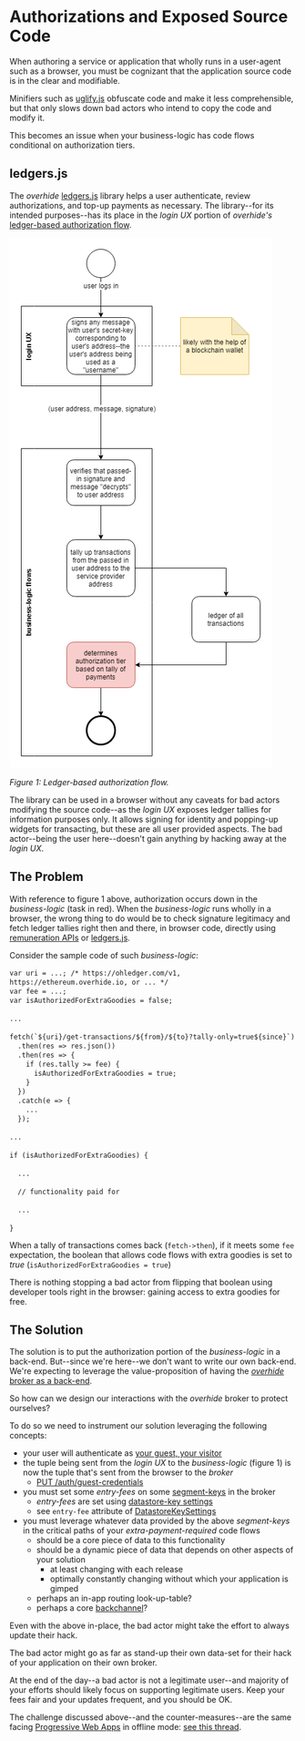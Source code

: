 # Authorizations and Exposed Source Code

When authoring a service or application that wholly runs in a user-agent such as a browser, you must be cognizant that the application source code is in the clear and modifiable.

Minifiers such as [uglify.js](https://www.npmjs.com/package/uglify-js) obfuscate code and make it less comprehensible, but that only slows down bad actors who intend to copy the code and modify it.

This becomes an issue when your business-logic has code flows conditional on authorization tiers.

## ledgers.js

The *overhide* [ledgers.js](https://www.npmjs.com/package/ledgers.js) library helps a user authenticate, review authorizations, and top-up payments as necessary.  The library--for its intended purposes--has its place in the *login UX* portion of *overhide's* [ledger-based authorization flow](https://github.com/overhide/ledgers.js/blob/master/why/why.md).  

![](images/authR-exposed.png)

*Figure 1: Ledger-based authorization flow.*

The library can be used in a browser without any caveats for bad actors modifying the source code--as the *login UX* exposes ledger tallies for information purposes only.  It allows signing for identity and popping-up widgets for transacting, but these are all user provided aspects.  The bad actor--being the user here--doesn't gain anything by hacking away at the *login UX*.

## The Problem

With reference to figure 1 above, authorization occurs down in the *business-logic* (task in red).  When the *business-logic* runs wholly in a browser, the wrong thing to do would be to check signature legitimacy and fetch ledger tallies right then and there, in browser code, directly using [remuneration APIs](remuneration-api.md) or [ledgers.js](https://www.npmjs.com/package/ledgers.js).

Consider the sample code of such *business-logic*:

```
var uri = ...; /* https://ohledger.com/v1, https://ethereum.overhide.io, or ... */
var fee = ...;
var isAuthorizedForExtraGoodies = false;

...

fetch(`${uri}/get-transactions/${from}/${to}?tally-only=true${since}`)
  .then(res => res.json())
  .then(res => {
    if (res.tally >= fee) {
      isAuthorizedForExtraGoodies = true;
    }
  })
  .catch(e => {
    ...
  });

...

if (isAuthorizedForExtraGoodies) {
  
  ...

  // functionality paid for

  ...

}
```

When a tally of transactions comes back (`fetch->then`), if it meets some `fee` expectation, the boolean that allows code flows with extra goodies is set to *true* (`isAuthorizedForExtraGoodies = true`)

There is nothing stopping a bad actor from flipping that boolean using developer tools right in the browser:  gaining access to extra goodies for free.

## The Solution

The solution is to put the authorization portion of the *business-logic* in a back-end.  But--since we're here--we don't want to write our own back-end.  We're expecting to leverage the value-proposition of having the [*overhide* broker as a back-end](https://overhide.io/#6/p6-1).

So how can we design our interactions with the *overhide* broker to protect ourselves?

To do so we need to instrument our solution leveraging the following concepts:

* your user will authenticate as [your guest, your visitor](glossary.md#invitee-visitor-guest)
* the tuple being sent from the *login UX* to the *business-logic* (figure 1) is now the tuple that's sent from the browser to the *broker*
    * [PUT /auth/guest-credentials](https://overhide.github.io/overhide/docs/broker.html#operation--auth-guest-credentials-put)
* you must set some *entry-fees* on some [segment-keys](glossary.md#segment-key) in the broker
    * *entry-fees* are set using [datastore-key settings](https://overhide.github.io/overhide/docs/broker.html#tag-datastore-key-settings)
    * see `entry-fee` attribute of [DatastoreKeySettings](https://overhide.github.io/overhide/docs/broker.html#definition-DatastoreKeySettings) 
* you must leverage whatever data provided by the above *segment-keys* in the critical paths of your *extra-payment-required* code flows
    * should be a core piece of data to this functionality
    * should be a dynamic piece of data that depends on other aspects of your solution
        * at least changing with each release
        * optimally constantly changing without which your application is gimped
    * perhaps an in-app routing look-up-table?
    * perhaps a core [backchannel](glossary.md#backchannel-queue)?

Even with the above in-place, the bad actor might take the effort to always update their hack.

The bad actor might go as far as stand-up their own data-set for their hack of your application on their own broker.

At the end of the day--a bad actor is not a legitimate user--and majority of your efforts should likely focus on supporting legitimate users.  Keep your fees fair and your updates frequent, and you should be OK.

The challenge discussed above--and the counter-measures--are the same facing [Progressive Web Apps](https://developers.google.com/web/progressive-web-apps/) in offline mode: [see this thread](https://www.reddit.com/r/PWA/comments/b5ugcg/counters_to_inbrowser_hacks_of_offline_pwas/).

